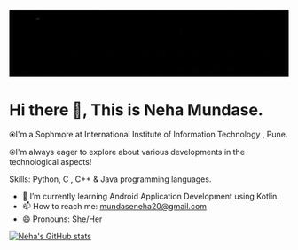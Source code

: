 
![](https://github.com/neha-mundase20/GIPHY/blob/main/ezgif.com-gif-maker.gif)

# **Hi there 👋, This is Neha Mundase.**


⦿I'm a Sophmore at International Institute of Information Technology , Pune.

⦿I'm always eager to explore about various developments in the technological aspects!

Skills: Python, C , C++ & Java programming languages.

- 🌱 I’m currently learning Android Application Development using Kotlin. 
- 📫 How to reach me: mundaseneha20@gmail.com 
- 😄 Pronouns: She/Her 

[![Neha's GitHub stats](https://github-readme-stats.vercel.app/api?username=neha-mundase20)](https://github.com/neha-mundase20/github-readme-stats)
